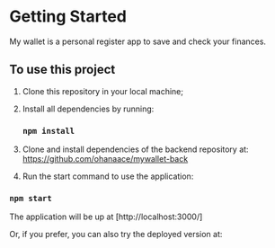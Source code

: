 # Getting Started

My wallet is a personal register app to save and check your finances.

## To use this project

1. Clone this repository in your local machine;
2. Install all dependencies by running:

   ### `npm install`
3. Clone and install dependencies of the backend repository at: https://github.com/ohanaace/mywallet-back
4. Run the start command to use the application:
   
### `npm start`

The application will be up at [http://localhost:3000/]

Or, if you prefer, you can also try the deployed version at: 
